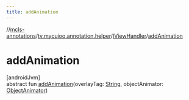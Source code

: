 ```yaml
---
title: addAnimation
---
```

//[mcls-annotations](../../../index.html)/[tv.mycujoo.annotation.helper](../index.html)/[IViewHandler](index.html)/[addAnimation](add-animation.html)



# addAnimation



[androidJvm]\
abstract fun [addAnimation](add-animation.html)(overlayTag: [String](https://kotlinlang.org/api/latest/jvm/stdlib/kotlin/-string/index.html), objectAnimator: [ObjectAnimator](https://developer.android.com/reference/kotlin/android/animation/ObjectAnimator.html))




